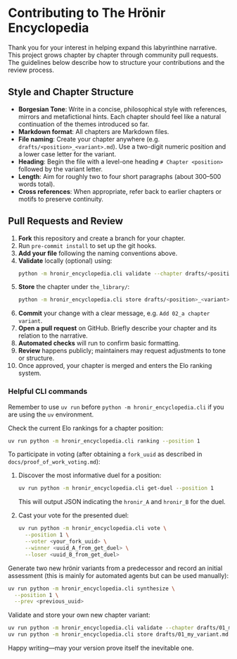 # Contributing to The Hrönir Encyclopedia

Thank you for your interest in helping expand this labyrinthine narrative. This project grows chapter by chapter through community pull requests. The guidelines below describe how to structure your contributions and the review process.

## Style and Chapter Structure

- **Borgesian Tone**: Write in a concise, philosophical style with references, mirrors and metafictional hints. Each chapter should feel like a natural continuation of the themes introduced so far.
- **Markdown format**: All chapters are Markdown files.
- **File naming**: Create your chapter anywhere (e.g. `drafts/<position>_<variant>.md`). Use a two-digit numeric position and a lower case letter for the variant.
- **Heading**: Begin the file with a level-one heading `# Chapter <position>` followed by the variant letter.
- **Length**: Aim for roughly two to four short paragraphs (about 300–500 words total).
- **Cross references**: When appropriate, refer back to earlier chapters or motifs to preserve continuity.

## Pull Requests and Review

1. **Fork** this repository and create a branch for your chapter.
2. Run `pre-commit install` to set up the git hooks.
3. **Add your file** following the naming conventions above.
4. **Validate** locally (optional) using:
   ```bash
   python -m hronir_encyclopedia.cli validate --chapter drafts/<position>_<variant>.md
   ```
5. **Store** the chapter under `the_library/`:
   ```bash
   python -m hronir_encyclopedia.cli store drafts/<position>_<variant>.md --prev <previous_uuid>
   ```
6. **Commit** your change with a clear message, e.g. `Add 02_a chapter variant`.
7. **Open a pull request** on GitHub. Briefly describe your chapter and its relation to the narrative.
8. **Automated checks** will run to confirm basic formatting.
9. **Review** happens publicly; maintainers may request adjustments to tone or structure.
10. Once approved, your chapter is merged and enters the Elo ranking system.

### Helpful CLI commands

Remember to use `uv run` before `python -m hronir_encyclopedia.cli` if you are using the `uv` environment.

Check the current Elo rankings for a chapter position:
```bash
uv run python -m hronir_encyclopedia.cli ranking --position 1
```

To participate in voting (after obtaining a `fork_uuid` as described in `docs/proof_of_work_voting.md`):

1.  Discover the most informative duel for a position:
    ```bash
    uv run python -m hronir_encyclopedia.cli get-duel --position 1
    ```
    This will output JSON indicating the `hronir_A` and `hronir_B` for the duel.

2.  Cast your vote for the presented duel:
    ```bash
    uv run python -m hronir_encyclopedia.cli vote \
      --position 1 \
      --voter <your_fork_uuid> \
      --winner <uuid_A_from_get_duel> \
      --loser <uuid_B_from_get_duel>
    ```

Generate two new hrönir variants from a predecessor and record an initial assessment (this is mainly for automated agents but can be used manually):
```bash
uv run python -m hronir_encyclopedia.cli synthesize \
  --position 1 \
  --prev <previous_uuid>
```

Validate and store your own new chapter variant:
```bash
uv run python -m hronir_encyclopedia.cli validate --chapter drafts/01_my_variant.md
uv run python -m hronir_encyclopedia.cli store drafts/01_my_variant.md --prev <previous_uuid>
```

Happy writing—may your version prove itself the inevitable one.
